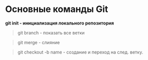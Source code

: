 # Основные команды Git

**git init - инициализация локального репозитория**



>git branch - показать все ветки 

>git merge - слияние 

>git checkout -b name - создание и переход на след. ветку.
